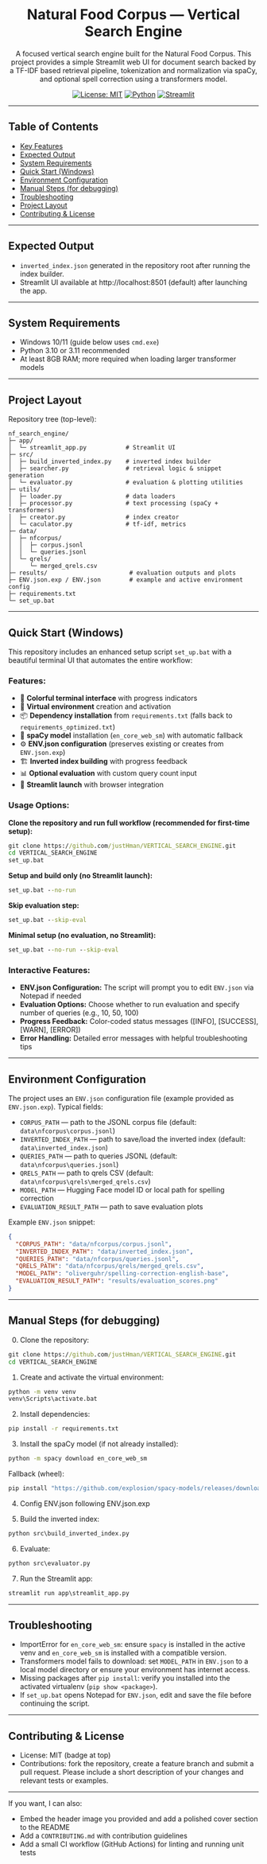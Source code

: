 <div align="center">

# Natural Food Corpus — Vertical Search Engine

A focused vertical search engine built for the Natural Food Corpus. This project provides a simple Streamlit web UI for document search backed by a TF-IDF based retrieval pipeline, tokenization and normalization via spaCy, and optional spell correction using a transformers model.

[![License: MIT](https://img.shields.io/badge/License-MIT-green.svg)](#)
[![Python](https://img.shields.io/badge/Python-3.10%2B-blue.svg)](#)
[![Streamlit](https://img.shields.io/badge/Streamlit-1.x-orange.svg)](#)

</div>

---

## Table of Contents

- [Key Features](#key-features)
- [Expected Output](#expected-output)
- [System Requirements](#system-requirements)
- [Quick Start (Windows)](#quick-start-windows)
- [Environment Configuration](#environment-configuration)
- [Manual Steps (for debugging)](#manual-steps-for-debugging)
- [Troubleshooting](#troubleshooting)
- [Project Layout](#project-layout)
- [Contributing & License](#contributing--license)

---

## Expected Output

- `inverted_index.json` generated in the repository root after running the index builder.
- Streamlit UI available at http://localhost:8501 (default) after launching the app.

---

## System Requirements

- Windows 10/11 (guide below uses `cmd.exe`)
- Python 3.10 or 3.11 recommended
- At least 8GB RAM; more required when loading larger transformer models

---

## Project Layout

Repository tree (top-level):

```text
nf_search_engine/
├─ app/
│  └─ streamlit_app.py           # Streamlit UI
├─ src/
│  ├─ build_inverted_index.py    # inverted index builder
│  ├─ searcher.py                # retrieval logic & snippet generation
│  └─ evaluator.py               # evaluation & plotting utilities
├─ utils/
│  ├─ loader.py                  # data loaders
│  ├─ processor.py               # text processing (spaCy + transformers)
│  ├─ creator.py                 # index creator
│  └─ caculator.py               # tf-idf, metrics
├─ data/
│  ├─ nfcorpus/
│  │  ├─ corpus.jsonl
│  │  └─ queries.jsonl
│  └─ qrels/
│     └─ merged_qrels.csv
├─ results/                       # evaluation outputs and plots
├─ ENV.json.exp / ENV.json        # example and active environment config
├─ requirements.txt
└─ set_up.bat
```

---

## Quick Start (Windows)

This repository includes an enhanced setup script `set_up.bat` with a beautiful terminal UI that automates the entire workflow:

### **Features:**
- 🎨 **Colorful terminal interface** with progress indicators
- 🔧 **Virtual environment** creation and activation
- 📦 **Dependency installation** from `requirements.txt` (falls back to `requirements_optimized.txt`)
- 🧠 **spaCy model** installation (`en_core_web_sm`) with automatic fallback
- ⚙️ **ENV.json configuration** (preserves existing or creates from `ENV.json.exp`)
- 🏗️ **Inverted index building** with progress feedback
- 📊 **Optional evaluation** with custom query count input
- 🚀 **Streamlit launch** with browser integration

### **Usage Options:**

**Clone the repository and run full workflow (recommended for first-time setup):**
```cmd
git clone https://github.com/justHman/VERTICAL_SEARCH_ENGINE.git
cd VERTICAL_SEARCH_ENGINE
set_up.bat
```

**Setup and build only (no Streamlit launch):**
```cmd
set_up.bat --no-run
```

**Skip evaluation step:**
```cmd
set_up.bat --skip-eval
```

**Minimal setup (no evaluation, no Streamlit):**
```cmd
set_up.bat --no-run --skip-eval
```

### **Interactive Features:**
- **ENV.json Configuration:** The script will prompt you to edit `ENV.json` via Notepad if needed
- **Evaluation Options:** Choose whether to run evaluation and specify number of queries (e.g., 10, 50, 100)
- **Progress Feedback:** Color-coded status messages ([INFO], [SUCCESS], [WARN], [ERROR])
- **Error Handling:** Detailed error messages with helpful troubleshooting tips

---

## Environment Configuration

The project uses an `ENV.json` configuration file (example provided as `ENV.json.exp`). Typical fields:

- `CORPUS_PATH` — path to the JSONL corpus file (default: `data\nfcorpus\corpus.jsonl`)
- `INVERTED_INDEX_PATH` — path to save/load the inverted index (default: `data\inverted_index.json`)
- `QUERIES_PATH` — path to queries JSONL (default: `data\nfcorpus\queries.jsonl`)
- `QRELS_PATH` — path to qrels CSV (default: `data\nfcorpus\qrels\merged_qrels.csv`)
- `MODEL_PATH` — Hugging Face model ID or local path for spelling correction
- `EVALUATION_RESULT_PATH` — path to save evaluation plots

Example `ENV.json` snippet:

```json
{
  "CORPUS_PATH": "data/nfcorpus/corpus.jsonl",
  "INVERTED_INDEX_PATH": "data/inverted_index.json",
  "QUERIES_PATH": "data/nfcorpus/queries.jsonl",
  "QRELS_PATH": "data/nfcorpus/qrels/merged_qrels.csv",
  "MODEL_PATH": "oliverguhr/spelling-correction-english-base",
  "EVALUATION_RESULT_PATH": "results/evaluation_scores.png"
}
```

---

## Manual Steps (for debugging)

0. Clone the repository:
```cmd
git clone https://github.com/justHman/VERTICAL_SEARCH_ENGINE.git
cd VERTICAL_SEARCH_ENGINE
```

1. Create and activate the virtual environment:

```cmd
python -m venv venv
venv\Scripts\activate.bat
```

2. Install dependencies:

```cmd
pip install -r requirements.txt
```

3. Install the spaCy model (if not already installed):

```cmd
python -m spacy download en_core_web_sm
```

Fallback (wheel):

```cmd
pip install "https://github.com/explosion/spacy-models/releases/download/en_core_web_sm-3.8.0/en_core_web_sm-3.8.0-py3-none-any.whl"
```
4. Config ENV.json following ENV.json.exp

5. Build the inverted index:

```cmd
python src\build_inverted_index.py
```

6. Evaluate:
```cmd
python src\evaluator.py
```

7. Run the Streamlit app:

```cmd
streamlit run app\streamlit_app.py
```

---

## Troubleshooting

- ImportError for `en_core_web_sm`: ensure `spacy` is installed in the active venv and `en_core_web_sm` is installed with a compatible version.
- Transformers model fails to download: set `MODEL_PATH` in `ENV.json` to a local model directory or ensure your environment has internet access.
- Missing packages after `pip install`: verify you installed into the activated virtualenv (`pip show <package>`).
- If `set_up.bat` opens Notepad for `ENV.json`, edit and save the file before continuing the script.

---

## Contributing & License

- License: MIT (badge at top)
- Contributions: fork the repository, create a feature branch and submit a pull request. Please include a short description of your changes and relevant tests or examples.

---

If you want, I can also:
- Embed the header image you provided and add a polished cover section to the README
- Add a `CONTRIBUTING.md` with contribution guidelines
- Add a small CI workflow (GitHub Actions) for linting and running unit tests

